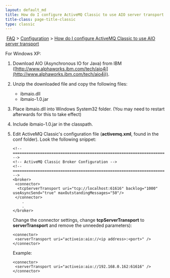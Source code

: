 ```yaml
---
layout: default_md
title: How do I configure ActiveMQ Classic to use AIO server transport 
title-class: page-title-classic
type: classic
---
```


 [FAQ](faq) > [Configuration](configuration) > [How do I configure ActiveMQ Classic to use AIO server transport](how-do-i-configure-activemq-classic-to-use-aio-server-transport)


For Windows XP:

1. Download AIO (Asynchronous IO for Java) from IBM ([http://www.alphaworks.ibm.com/tech/aio4j](http://www.alphaworks.ibm.com/tech/aio4j)).

2. Unzip the downloaded file and copy the following files:

    *   ibmaio.dll
    *   ibmaio-1.0.jar

3. Place ibmaio.dll into Windows System32 folder. (You may need to restart afterwards for this to take effect)

4. Include ibmaio-1.0.jar in the classpath.

5. Edit ActiveMQ Classic's configuration file (**activemq.xml**, found in the conf folder). Look the following snippet:  
    ```
    <!-- ==================================================================== -->
    <!-- ActiveMQ Classic Broker Configuration -->
    <!-- ==================================================================== -->
    <broker>
     <connector>
      <tcpServerTransport uri="tcp://localhost:61616" backlog="1000" useAsyncSend="true" maxOutstandingMessages="50"/>
     </connector>
        .
        .
    </broker>   
    ```
    Change the connector settings, change **tcpServerTransport** to **serverTransport** and remove the unneeded parameters):  
    ```
    <connector>
     <serverTransport uri="activeio:aio://<ip address>:<port>" />
    </connector>
    ```
    Example:  
    ```   
    <connector>
     <serverTransport uri="activeio:aio://192.168.0.162:61616" />
    </connector>
    ```